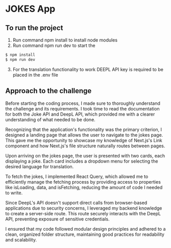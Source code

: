 # JOKES App

## To run the project
1. Run command  npm install to install node modules
2. Run command npm run dev to start the 
```bash
$ npm install
$ npm run dev
```
3. For the translation functionality to work DEEPL API key is required to be placed in the .env file

## Approach to the challenge

Before starting the coding process, I made sure to thoroughly understand the challenge and its requirements. I took time to read the documentation for both the Joke API and DeepL API, which provided me with a clearer understanding of what needed to be done.

Recognizing that the application's functionality was the primary criterion, I designed a landing page that allows the user to navigate to the jokes page. This gave me the opportunity to showcase my knowledge of Next.js's Link component and how Next.js's file structure naturally routes between pages.

Upon arriving on the jokes page, the user is presented with two cards, each displaying a joke. Each card includes a dropdown menu for selecting the desired language for translation.

To fetch the jokes, I implemented React Query, which allowed me to efficiently manage the fetching process by providing access to properties like isLoading, data, and isFetching, reducing the amount of code I needed to write.

Since DeepL's API doesn't support direct calls from browser-based applications due to security concerns, I leveraged my backend knowledge to create a server-side route. This route securely interacts with the DeepL API, preventing exposure of sensitive credentials.

I ensured that my code followed modular design principles and adhered to a clean, organized folder structure, maintaining good practices for readability and scalability.


